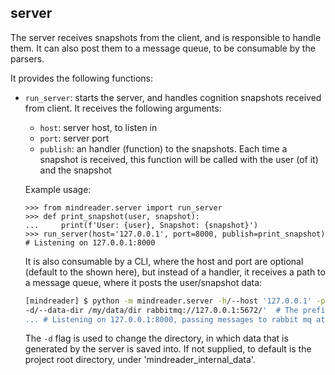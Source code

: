 ## server
The server receives snapshots from the client, and is responsible to handle them.
It can also post them to a message queue, to be consumable by the parsers. 

It provides the following functions:
* `run_server`: starts the server, and handles cognition snapshots received from client. It receives the following arguments:
    * `host`: server host, to listen in
    * `port`: server port
    * `publish`: an handler (function) to the snapshots. Each time a snapshot is received, this function will be called
    with the user (of it) and the snapshot
    
    Example usage:    
    ```pycon
    >>> from mindreader.server import run_server
    >>> def print_snapshot(user, snapshot):
    ...     print(f'User: {user}, Snapshot: {snapshot}')
    >>> run_server(host='127.0.0.1', port=8000, publish=print_snapshot)
    # Listening on 127.0.0.1:8000
    ```
  
    It is also consumable by a CLI, where the host and port are optional (default to the shown here), but instead
    of a handler, it receives a path to a message queue, where it posts the user/snapshot data:
    ```sh
    [mindreader] $ python -m mindreader.server -h/--host '127.0.0.1' -p/--port 8000 \
    -d/--data-dir /my/data/dir rabbitmq://127.0.0.1:5672/'  # The prefix indicates the message queue type
    ... # Listening on 127.0.0.1:8000, passing messages to rabbit mq at 127.0.0.1:5672 
    ```

    The `-d` flag is used to change the directory, in which data that is generated by the server is saved into.
    If not supplied, to default is the project root directory, under 'mindreader_internal_data'.